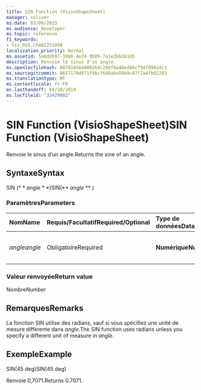 ```yaml
---
title: SIN Function (VisioShapeSheet)
manager: soliver
ms.date: 03/09/2015
ms.audience: Developer
ms.topic: reference
f1_keywords:
- Vis_DSS.chm82251498
localization_priority: Normal
ms.assetid: 5a6ddb97-39b8-4e24-9b89-7a1e3bb261d5
description: Renvoie le sinus d’un angle.
ms.openlocfilehash: 00701656d400264c206f4a48ed88cf94f0902dc3
ms.sourcegitcommit: 8657170d071f9bcf680aba50b9c07f2a4fb82283
ms.translationtype: MT
ms.contentlocale: fr-FR
ms.lasthandoff: 04/28/2019
ms.locfileid: "33429802"
---
```

# <a name="sin-function-visioshapesheet"></a><span data-ttu-id="e5d75-103">SIN Function (VisioShapeSheet)</span><span class="sxs-lookup"><span data-stu-id="e5d75-103">SIN Function (VisioShapeSheet)</span></span>

<span data-ttu-id="e5d75-104">Renvoie le sinus d’un angle.</span><span class="sxs-lookup"><span data-stu-id="e5d75-104">Returns the sine of an angle.</span></span> 
  
## <a name="syntax"></a><span data-ttu-id="e5d75-105">Syntaxe</span><span class="sxs-lookup"><span data-stu-id="e5d75-105">Syntax</span></span>

<span data-ttu-id="e5d75-106">SIN (\* \* *angle* \* \*)</span><span class="sxs-lookup"><span data-stu-id="e5d75-106">SIN(\*\* *angle* \*\* )</span></span> 
  
### <a name="parameters"></a><span data-ttu-id="e5d75-107">Paramètres</span><span class="sxs-lookup"><span data-stu-id="e5d75-107">Parameters</span></span>

|<span data-ttu-id="e5d75-108">**Nom**</span><span class="sxs-lookup"><span data-stu-id="e5d75-108">**Name**</span></span>|<span data-ttu-id="e5d75-109">**Requis/Facultatif**</span><span class="sxs-lookup"><span data-stu-id="e5d75-109">**Required/Optional**</span></span>|<span data-ttu-id="e5d75-110">**Type de données**</span><span class="sxs-lookup"><span data-stu-id="e5d75-110">**Data Type**</span></span>|<span data-ttu-id="e5d75-111">**Description**</span><span class="sxs-lookup"><span data-stu-id="e5d75-111">**Description**</span></span>|
|:-----|:-----|:-----|:-----|
| <span data-ttu-id="e5d75-112">_angle_</span><span class="sxs-lookup"><span data-stu-id="e5d75-112">_angle_</span></span> <br/> |<span data-ttu-id="e5d75-113">Obligatoire</span><span class="sxs-lookup"><span data-stu-id="e5d75-113">Required</span></span>  <br/> |<span data-ttu-id="e5d75-114">**Numérique**</span><span class="sxs-lookup"><span data-stu-id="e5d75-114">**Numeric**</span></span> <br/> |<span data-ttu-id="e5d75-115">Angle pour lequel le sinus doit être obtenu.</span><span class="sxs-lookup"><span data-stu-id="e5d75-115">The angle of which to get the sine.</span></span>  <br/> |
   
### <a name="return-value"></a><span data-ttu-id="e5d75-116">Valeur renvoyée</span><span class="sxs-lookup"><span data-stu-id="e5d75-116">Return value</span></span>

<span data-ttu-id="e5d75-117">Nombre</span><span class="sxs-lookup"><span data-stu-id="e5d75-117">Number</span></span>
  
## <a name="remarks"></a><span data-ttu-id="e5d75-118">Remarques</span><span class="sxs-lookup"><span data-stu-id="e5d75-118">Remarks</span></span>

<span data-ttu-id="e5d75-119">La fonction SIN utilise des radians, sauf si vous spécifiez une unité de mesure différente dans _angle_.</span><span class="sxs-lookup"><span data-stu-id="e5d75-119">The SIN function uses radians unless you specify a different unit of measure in  _angle_.</span></span>
  
## <a name="example"></a><span data-ttu-id="e5d75-120">Exemple</span><span class="sxs-lookup"><span data-stu-id="e5d75-120">Example</span></span>

<span data-ttu-id="e5d75-121">SIN(45 deg)</span><span class="sxs-lookup"><span data-stu-id="e5d75-121">SIN(45 deg)</span></span> 
  
<span data-ttu-id="e5d75-122">Renvoie 0,7071.</span><span class="sxs-lookup"><span data-stu-id="e5d75-122">Returns 0.7071.</span></span> 
  

